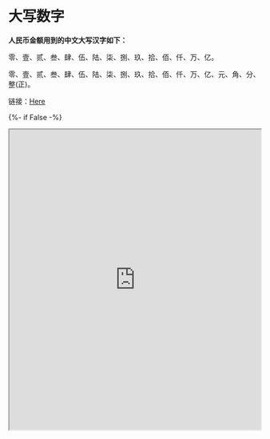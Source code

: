 # 大写数字

**人民币金额用到的中文大写汉字如下：**

零、壹、贰、叁、肆、伍、陆、柒、捌、玖、拾、佰、仟、万、亿。

零、壹、贰、叁、肆、伍、陆、柒、捌、玖、拾、佰、仟、万、亿、元、角、分、整(正)。

链接：[Here](https://tool.gaodun.com/rmb.html)

{%- if False -%}
<iframe style="width:100%; height:600px" src="https://tool.gaodun.com/rmb.html"/>

{%- endif -%}

预览：

![image-20230210143409325](大写数字.assets/image-20230210143409325.png)